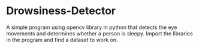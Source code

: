 # Drowsiness-Detector
A simple program using opencv library in python that detects the eye movements and determines whether a person is sleepy. 
Import the libraries in the program and find a dataset to work on.
